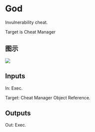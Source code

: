 # God

Invulnerability cheat.

Target is Cheat Manager

## 图示

![]($-20221218-18160398.png)

## Inputs

In: Exec.

Target: Cheat Manager Object Reference.  

## Outputs

Out: Exec.

